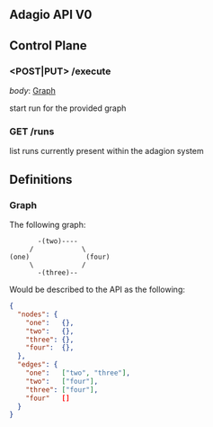 Adagio API V0
-------------

## Control Plane

### <POST|PUT> /execute

*body*: [Graph](#Graph)

start run for the provided graph

### GET /runs

list runs currently present within the adagion system

## Definitions

### Graph

The following graph:

```
       -(two)---- 
     /            \
(one)              (four)
     \            /
       -(three)--
```

Would be described to the API as the following:

```json
{
  "nodes": {
    "one":   {},
    "two":   {},
    "three": {},
    "four":  {},
  },
  "edges": {
    "one":   ["two", "three"],
    "two":   ["four"],
    "three": ["four"],
    "four"   []
  }
}
```
